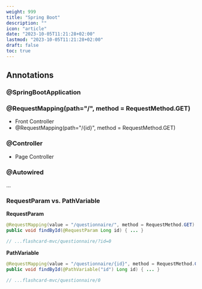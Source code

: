```yaml
---
weight: 999
title: "Spring Boot"
description: ""
icon: "article"
date: "2023-10-05T11:21:28+02:00"
lastmod: "2023-10-05T11:21:28+02:00"
draft: false
toc: true
---
```


## Annotations

### @SpringBootApplication

### @RequestMapping(path="/", method = RequestMethod.GET)

- Front Controller
- @RequestMapping(path="/{id}", method = RequestMethod.GET)

### @Controller

- Page Controller

### @Autowired

...


### RequestParam vs. PathVariable

**RequestParam**

```java
@RequestMapping(value = "/questionnaire/", method = RequestMethod.GET)
public void findById(@RequestParam Long id) { ... }

// ...flashcard-mvc/questionnaire/?id=0
```

**PathVariable**

```java
@RequestMapping(value = "/questionnaire/{id}", method = RequestMethod.GET)
public void findById(@PathVariable("id") Long id) { ... }

// ...flashcard-mvc/questionnaire/0
```